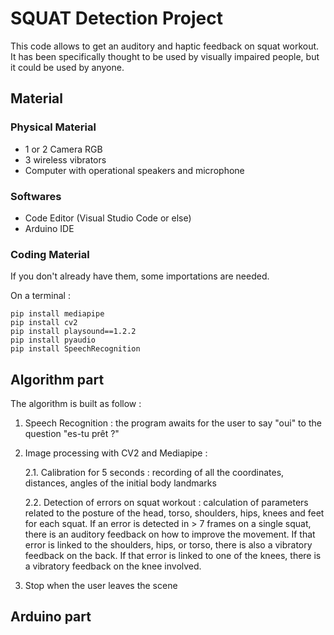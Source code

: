 # SQUAT Detection Project

This code allows to get an auditory and haptic feedback on squat workout. It has been specifically thought to be used by visually impaired people, but it could be used by anyone.

## Material

### Physical Material 

- 1 or 2 Camera RGB
- 3 wireless vibrators 
- Computer with operational speakers and microphone

### Softwares

- Code Editor (Visual Studio Code or else)
- Arduino IDE 

### Coding Material

If you don't already have them, some importations are needed.

On a terminal : 

```
pip install mediapipe
pip install cv2
pip install playsound==1.2.2
pip install pyaudio
pip install SpeechRecognition
```

## Algorithm part

The algorithm is built as follow :

1. Speech Recognition : the program awaits for the user to say "oui" to the question "es-tu prêt ?"

2. Image processing with CV2 and Mediapipe  : 

     2.1. Calibration for 5 seconds : recording of all the coordinates, distances, angles of the initial body landmarks

     2.2. Detection of errors on squat workout : calculation of parameters related to the posture of the head, torso, shoulders, hips, knees and feet for each squat.
         If an error is detected in > 7 frames on a single squat, there is an auditory feedback on how to improve the movement.
         If that error is linked to the shoulders, hips, or torso, there is also a vibratory feedback on the back. If that error is linked to one of the knees, there is a vibratory feedback on the knee involved.

4. Stop when the user leaves the scene


## Arduino part 
